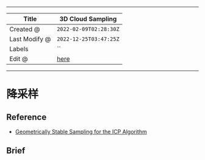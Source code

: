 -----

| Title         | 3D Cloud Sampling                                     |
| ------------- | ----------------------------------------------------- |
| Created @     | `2022-02-09T02:28:30Z`                                |
| Last Modify @ | `2022-12-25T03:47:25Z`                                |
| Labels        | \`\`                                                  |
| Edit @        | [here](https://github.com/junxnone/aiwiki/issues/285) |

-----

# 降采样

## Reference

  - [Geometrically Stable Sampling for the ICP
    Algorithm](https://graphics.stanford.edu/papers/stabicp/)

## Brief
